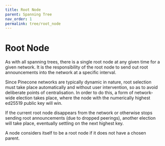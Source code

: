 ```yaml
---
title: Root Node
parent: Spanning Tree
nav_order: 1
permalink: tree/root_node
---
```


# Root Node

As with all spanning trees, there is a single root node at any given time for a given network. It is the responsibility of the root node to send out root announcements into the network at a specific interval.

Since Pinecone networks are typically dynamic in nature, root selection must take place automatically and without user intervention, so as to avoid deliberate points of centralisation. In order to do this, a form of network-wide election takes place, where the node with the numerically highest ed25519 public key will win.

If the current root node disappears from the network or otherwise stops sending root announcements (due to dropped peerings), another election will take place, eventually settling on the next highest key.

A node considers itself to be a root node if it does not have a chosen parent.
